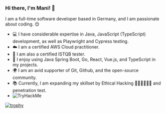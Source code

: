 ### Hi there, I'm Mani! 👋

I am a full-time software developer based in Germany, and I am passionate about coding. 😊

- 💻 I have considerable expertise in Java, JavaScript (TypeScript) development, as well as Playwright and Cypress testing.
- ☁️ I am a certified AWS Cloud practitioner.
- 🧪 I am also a certified ISTQB tester.
- 🔨 I enjoy using Java Spring Boot, Go, React, Vue.js, and TypeScript in my projects.
- 🌍 I am an avid supporter of Git, Github, and the open-source community.
- 📚 Currently, I am expanding my skillset by Ethical Hacking 🧑🏻‍💻🧑🏻‍💻 and penetration test.
- <img src="https://tryhackme-badges.s3.amazonaws.com/mani.mgh.png" alt="TryHackMe">



[![trophy](https://github-profile-trophy.vercel.app/?username=manimovassagh)](https://github.com/ryo-ma/github-profile-trophy)
